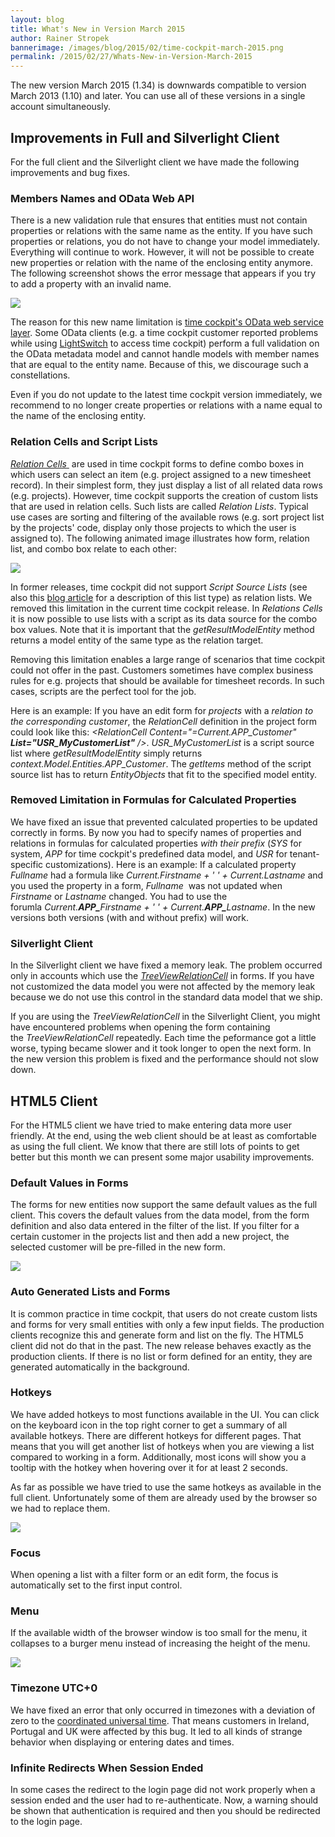 ```yaml
---
layout: blog
title: What's New in Version March 2015
author: Rainer Stropek
bannerimage: /images/blog/2015/02/time-cockpit-march-2015.png
permalink: /2015/02/27/Whats-New-in-Version-March-2015
---
```


<p class="showcase" xmlns="http://www.w3.org/1999/xhtml">The new version March 2015 (1.34) is downwards compatible to version March 2013 (1.10) and later. You can use all of these versions in a single account simultaneously.</p><h2 xmlns="http://www.w3.org/1999/xhtml">Improvements in Full and Silverlight Client</h2><p xmlns="http://www.w3.org/1999/xhtml">For the full client and the Silverlight client we have made the following improvements and bug fixes.</p><h3 xmlns="http://www.w3.org/1999/xhtml">Members Names and OData Web API</h3><p xmlns="http://www.w3.org/1999/xhtml">There is a new validation rule that ensures that entities must not contain properties or relations with the same name as the entity. If you have such properties or relations, you do not have to change your model immediately. Everything will continue to work. However, it will not be possible to create new properties or relation with the name of the enclosing entity anymore. The following screenshot shows the error message that appears if you try to add a property with an invalid name.</p><p xmlns="http://www.w3.org/1999/xhtml">
  <img src="{{site.baseurl}}images/blog/2015/02/SameNameProperty.png?mw=800" />
</p><p xmlns="http://www.w3.org/1999/xhtml">The reason for this new name limitation is <a href="http://help.timecockpit.com/?topic=html/5d6e34c5-3b08-4fa4-baa0-45eb707b6b78.htm" target="_blank">time cockpit's OData web service layer</a>. Some OData clients (e.g. a time cockpit customer reported problems while using <a href="https://msdn.microsoft.com/de-de/library/ff851953.aspx" target="_blank">LightSwitch</a> to access time cockpit) perform a full validation on the OData metadata model and cannot handle models with member names that are equal to the entity name. Because of this, we discourage such a constellations.</p><p class="showcase" xmlns="http://www.w3.org/1999/xhtml">Even if you do not update to the latest time cockpit version immediately, we recommend to no longer create properties or relations with a name equal to the name of the enclosing entity.</p><h3 xmlns="http://www.w3.org/1999/xhtml">Relation Cells and Script Lists</h3><p xmlns="http://www.w3.org/1999/xhtml">
  <a href="http://help.timecockpit.com/?topic=html/0bc0dca0-3146-0767-90a6-7b6eb5d4ee86.htm" target="_blank">
    <em>Relation Cells</em>
  </a> are used in time cockpit forms to define combo boxes in which users can select an item (e.g. project assigned to a new timesheet record). In their simplest form, they just display a list of all related data rows (e.g. projects). However, time cockpit supports the creation of custom lists that are used in relation cells. Such lists are called <em>Relation Lists</em>. Typical use cases are sorting and filtering of the available rows (e.g. sort project list by the projects' code, display only those projects to which the user is assigned to). The following animated image illustrates how form, relation list, and combo box relate to each other:</p><p xmlns="http://www.w3.org/1999/xhtml">
  <img src="{{site.baseurl}}images/blog/2015/02/RelationListAnimated.png" style="{ max-width: 800; }" />
</p><p xmlns="http://www.w3.org/1999/xhtml">In former releases, time cockpit did not support <em>Script Source Lists</em> (see also this <a href="http://www.timecockpit.com/blog/2014/11/27/Why-You-Need-to-Sign-Your-Custom-Code" target="_blank">blog article</a> for a description of this list type) as relation lists. We removed this limitation in the current time cockpit release. In <em>Relations Cells</em> it is now possible to use lists with a script as its data source for the combo box values. Note that it is important that the <em>getResultModelEntity</em> method returns a model entity of the same type as the relation target.</p><p xmlns="http://www.w3.org/1999/xhtml">Removing this limitation enables a large range of scenarios that time cockpit could not offer in the past. Customers sometimes have complex business rules for e.g. projects that should be available for timesheet records. In such cases, scripts are the perfect tool for the job.</p><p xmlns="http://www.w3.org/1999/xhtml">Here is an example: If you have an edit form for <em>projects</em> with a <em>relation to the corresponding customer</em>, the <em>RelationCell</em> definition in the project form could look like this: <em>&lt;RelationCell Content="=Current.APP_Customer" <strong>List="USR_MyCustomerList"</strong> /&gt;</em>. <em>USR_MyCustomerList</em> is a script source list where <em>getResultModelEntity</em> simply returns <em>context.Model.Entities.APP_Customer</em>. The <em>getItems</em> method of the script source list has to return <em>EntityObjects</em> that fit to the specified model entity.</p><h3 xmlns="http://www.w3.org/1999/xhtml">Removed Limitation in Formulas for Calculated Properties</h3><p xmlns="http://www.w3.org/1999/xhtml">We have fixed an issue that prevented calculated properties to be updated correctly in forms. By now you had to specify names of properties and relations in formulas for calculated properties <em>with their prefix</em> (<em>SYS</em> for system, <em>APP</em> for time cockpit's predefined data model, and <em>USR</em> for tenant-specific customizations). Here is an example: If a calculated property <em>Fullname</em> had a formula like <em>Current.Firstname + ' ' + Current.Lastname</em> and you used the property in a form, <em>Fullname </em> was not updated when <em>Firstname</em> or <em>Lastname</em> changed. You had to use the forumla <em>Current.<strong>APP_</strong>Firstname + ' ' + Current.<strong>APP_</strong>Lastname</em>. In the new versions both versions (with and without prefix) will work.</p><h3 xmlns="http://www.w3.org/1999/xhtml">Silverlight Client</h3><p xmlns="http://www.w3.org/1999/xhtml">In the Silverlight client we have fixed a memory leak. The problem occurred only in accounts which use the <a href="http://help.timecockpit.com/?topic=html/54273f29-ff88-3856-effc-86cdaf662f35.htm" target="_blank"><em>TreeViewRelationCell</em></a> in forms. If you have not customized the data model you were not affected by the memory leak because we do not use this control in the standard data model that we ship.</p><p xmlns="http://www.w3.org/1999/xhtml">If you are using the <em>TreeViewRelationCell</em> in the Silverlight Client, you might have encountered problems when opening the form containing the <em>TreeViewRelationCell</em> repeatedly. Each time the peformance got a little worse, typing became slower and it took longer to open the next form. In the new version this problem is fixed and the performance should not slow down.</p><h2 xmlns="http://www.w3.org/1999/xhtml">HTML5 Client</h2><p xmlns="http://www.w3.org/1999/xhtml">For the HTML5 client we have tried to make entering data more user friendly. At the end, using the web client should be at least as comfortable as using the full client. We know that there are still lots of points to get better but this month we can present some major usability improvements.</p><h3 xmlns="http://www.w3.org/1999/xhtml">Default Values in Forms</h3><p xmlns="http://www.w3.org/1999/xhtml">The forms for new entities now support the same default values as the full client. This covers the default values from the data model, from the form definition and also data entered in the filter of the list. If you filter for a certain customer in the projects list and then add a new project, the selected customer will be pre-filled in the new form.</p><p xmlns="http://www.w3.org/1999/xhtml">
  <img src="{{site.baseurl}}images/blog/2015/02/default-values.png" />
</p><h3 xmlns="http://www.w3.org/1999/xhtml">Auto Generated Lists and Forms</h3><p xmlns="http://www.w3.org/1999/xhtml">It is common practice in time cockpit, that users do not create custom lists and forms for very small entities with only a few input fields. The production clients recognize this and generate form and list on the fly. The HTML5 client did not do that in the past. The new release behaves exactly as the production clients. If there is no list or form defined for an entity, they are generated automatically in the background.</p><h3 xmlns="http://www.w3.org/1999/xhtml">Hotkeys</h3><p xmlns="http://www.w3.org/1999/xhtml">We have added hotkeys to most functions available in the UI. You can click on the keyboard icon in the top right corner to get a summary of all available hotkeys. There are different hotkeys for different pages. That means that you will get another list of hotkeys when you are viewing a list compared to working in a form. Additionally, most icons will show you a tooltip with the hotkey when hovering over it for at least 2 seconds.</p><p xmlns="http://www.w3.org/1999/xhtml">As far as possible we have tried to use the same hotkeys as available in the full client. Unfortunately some of them are already used by the browser so we had to replace them.</p><p xmlns="http://www.w3.org/1999/xhtml">
  <img src="{{site.baseurl}}images/blog/2015/02/hotkeys.png" />
</p><h3 xmlns="http://www.w3.org/1999/xhtml">Focus</h3><p xmlns="http://www.w3.org/1999/xhtml">When opening a list with a filter form or an edit form, the focus is automatically set to the first input control.</p><h3 xmlns="http://www.w3.org/1999/xhtml">Menu</h3><p xmlns="http://www.w3.org/1999/xhtml">If the available width of the browser window is too small for the menu, it collapses to a burger menu instead of increasing the height of the menu.</p><p xmlns="http://www.w3.org/1999/xhtml">
  <img src="{{site.baseurl}}images/blog/2015/02/burger-menu.png" />
</p><h3 xmlns="http://www.w3.org/1999/xhtml">Timezone UTC+0</h3><p xmlns="http://www.w3.org/1999/xhtml">We have fixed an error that only occurred in timezones with a deviation of zero to the <a href="http://en.wikipedia.org/wiki/UTC%C2%B100:00" target="_blank">coordinated universal time</a>. That means customers in Ireland, Portugal and UK were affected by this bug. It led to all kinds of strange behavior when displaying or entering dates and times.</p><h3 xmlns="http://www.w3.org/1999/xhtml">Infinite Redirects When Session Ended</h3><p xmlns="http://www.w3.org/1999/xhtml">In some cases the redirect to the login page did not work properly when a session ended and the user had to re-authenticate. Now, a warning should be shown that authentication is required and then you should be redirected to the login page.</p>